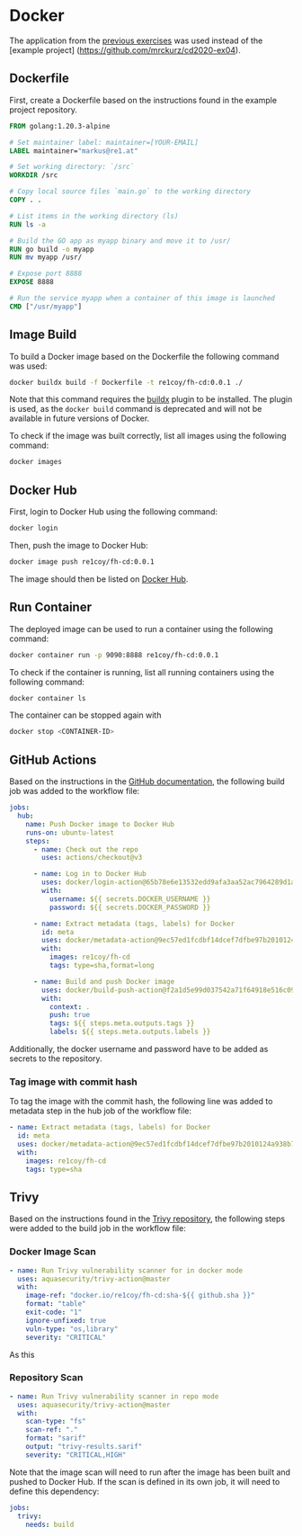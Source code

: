 # Docker

The application from the [previous exercises](https://github.com/re1/fh-cd) was used instead of the [example project]
(https://github.com/mrckurz/cd2020-ex04).

## Dockerfile

First, create a Dockerfile based on the instructions found in the example project repository.

```dockerfile
FROM golang:1.20.3-alpine

# Set maintainer label: maintainer=[YOUR-EMAIL]
LABEL maintainer="markus@re1.at"

# Set working directory: `/src`
WORKDIR /src

# Copy local source files `main.go` to the working directory
COPY . .

# List items in the working directory (ls)
RUN ls -a

# Build the GO app as myapp binary and move it to /usr/
RUN go build -o myapp
RUN mv myapp /usr/

# Expose port 8888
EXPOSE 8888

# Run the service myapp when a container of this image is launched
CMD ["/usr/myapp"]
```

## Image Build

To build a Docker image based on the Dockerfile the following command was used:

```bash
docker buildx build -f Dockerfile -t re1coy/fh-cd:0.0.1 ./
```

Note that this command requires the [buildx](https://docs.docker.com/buildx/working-with-buildx/) plugin to be installed.
The plugin is used, as the `docker build` command is deprecated and will not be available in future versions of Docker.

To check if the image was built correctly, list all images using the following command:

```bash
docker images
```

## Docker Hub

First, login to Docker Hub using the following command:

```bash
docker login
```

Then, push the image to Docker Hub:

```bash
docker image push re1coy/fh-cd:0.0.1
```

The image should then be listed on [Docker Hub](https://hub.docker.com/).

## Run Container

The deployed image can be used to run a container using the following command:

```bash
docker container run -p 9090:8888 re1coy/fh-cd:0.0.1
```

To check if the container is running, list all running containers using the following command:

```bash
docker container ls
```

The container can be stopped again with

```bash
docker stop <CONTAINER-ID>
```

## GitHub Actions

Based on the instructions in the [GitHub documentation](https://docs.github.com/en/actions/publishing-packages/publishing-docker-images), the following build job was added to the workflow file:

```yaml
jobs:
  hub:
    name: Push Docker image to Docker Hub
    runs-on: ubuntu-latest
    steps:
      - name: Check out the repo
        uses: actions/checkout@v3

      - name: Log in to Docker Hub
        uses: docker/login-action@65b78e6e13532edd9afa3aa52ac7964289d1a9c1
        with:
          username: ${{ secrets.DOCKER_USERNAME }}
          password: ${{ secrets.DOCKER_PASSWORD }}

      - name: Extract metadata (tags, labels) for Docker
        id: meta
        uses: docker/metadata-action@9ec57ed1fcdbf14dcef7dfbe97b2010124a938b7
        with:
          images: re1coy/fh-cd
          tags: type=sha,format=long

      - name: Build and push Docker image
        uses: docker/build-push-action@f2a1d5e99d037542a71f64918e516c093c6f3fc4
        with:
          context: .
          push: true
          tags: ${{ steps.meta.outputs.tags }}
          labels: ${{ steps.meta.outputs.labels }}
```

Additionally, the docker username and password have to be added as secrets to the repository.

### Tag image with commit hash

To tag the image with the commit hash, the following line was added to metadata step in the hub job of the workflow file:

```yaml
- name: Extract metadata (tags, labels) for Docker
  id: meta
  uses: docker/metadata-action@9ec57ed1fcdbf14dcef7dfbe97b2010124a938b7
  with:
    images: re1coy/fh-cd
    tags: type=sha
```

## Trivy

Based on the instructions found in the [Trivy repository](https://github.com/aquasecurity/trivy-action), the following steps were added to the build job in the workflow file:

### Docker Image Scan

```yaml
- name: Run Trivy vulnerability scanner for in docker mode
  uses: aquasecurity/trivy-action@master
  with:
    image-ref: "docker.io/re1coy/fh-cd:sha-${{ github.sha }}"
    format: "table"
    exit-code: "1"
    ignore-unfixed: true
    vuln-type: "os,library"
    severity: "CRITICAL"
```

As this

### Repository Scan

```yaml
- name: Run Trivy vulnerability scanner in repo mode
  uses: aquasecurity/trivy-action@master
  with:
    scan-type: "fs"
    scan-ref: "."
    format: "sarif"
    output: "trivy-results.sarif"
    severity: "CRITICAL,HIGH"
```

Note that the image scan will need to run after the image has been built and pushed to Docker Hub.
If the scan is defined in its own job, it will need to define this dependency:

```yaml
jobs:
  trivy:
    needs: build
```
